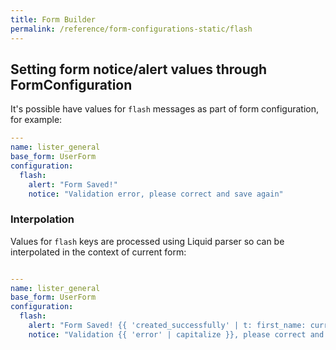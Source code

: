 ```yaml
---
title: Form Builder
permalink: /reference/form-configurations-static/flash
---
```


## Setting form notice/alert values through FormConfiguration

It's possible have values for `flash` messages as part of form configuration, for example:

```yml
---
name: lister_general
base_form: UserForm
configuration:
  flash:
    alert: "Form Saved!"
    notice: "Validation error, please correct and save again"
```

### Interpolation

Values for `flash` keys are processed using Liquid parser so can be interpolated in the context of current form:

```yml

---
name: lister_general
base_form: UserForm
configuration:
  flash:
    alert: "Form Saved! {{ 'created_successfully' | t: first_name: current_user.first_name }} "
    notice: "Validation {{ 'error' | capitalize }}, please correct and save again"
```
